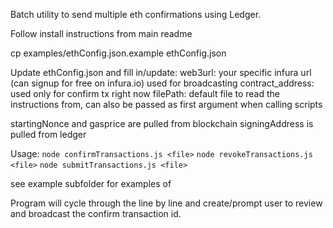 Batch utility to send multiple eth confirmations using Ledger. 

Follow install instructions from main readme

cp examples/ethConfig.json.example ethConfig.json

Update ethConfig.json and fill in/update: 
web3url: your specific infura url (can signup for free on infura.io) used for broadcasting
contract_address: used only for confirm tx right now
filePath: default file to read the instructions from, can also be passed as first argument when calling scripts

startingNonce and gasprice are pulled from blockchain
signingAddress is pulled from ledger


Usage: 
`node confirmTransactions.js <file>`
`node revokeTransactions.js <file>`
`node submitTransactions.js <file>`

see example subfolder for examples of <file>


Program will cycle through the <file> line by line and create/prompt user to review and broadcast the confirm transaction id. 
